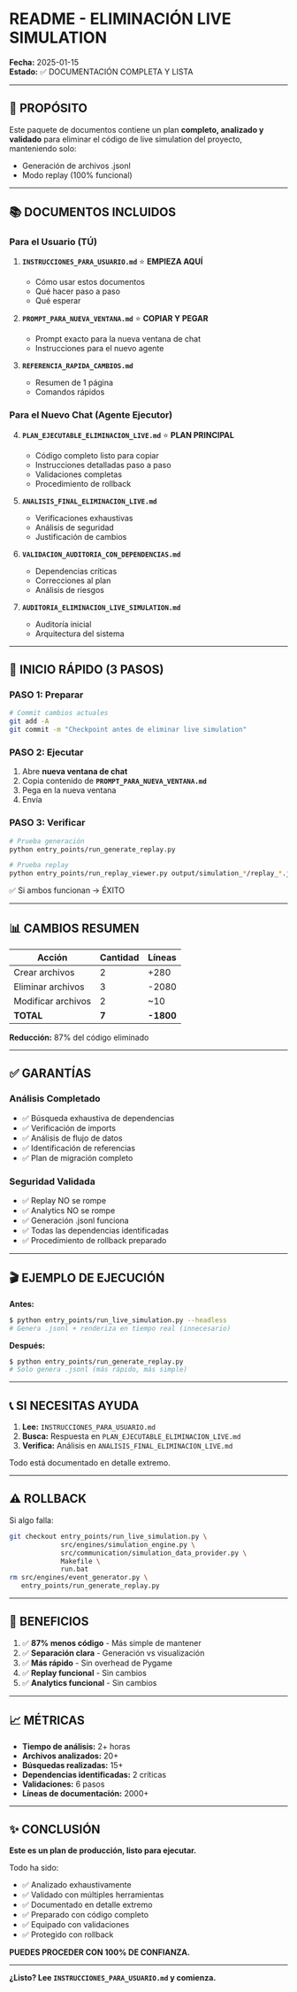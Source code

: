 # README - ELIMINACIÓN LIVE SIMULATION

**Fecha:** 2025-01-15  
**Estado:** ✅ DOCUMENTACIÓN COMPLETA Y LISTA

---

## 🎯 PROPÓSITO

Este paquete de documentos contiene un plan **completo, analizado y validado** para eliminar el código de live simulation del proyecto, manteniendo solo:
- Generación de archivos .jsonl
- Modo replay (100% funcional)

---

## 📚 DOCUMENTOS INCLUIDOS

### Para el Usuario (TÚ)

1. **`INSTRUCCIONES_PARA_USUARIO.md`** ⭐ **EMPIEZA AQUÍ**
   - Cómo usar estos documentos
   - Qué hacer paso a paso
   - Qué esperar

2. **`PROMPT_PARA_NUEVA_VENTANA.md`** ⭐ **COPIAR Y PEGAR**
   - Prompt exacto para la nueva ventana de chat
   - Instrucciones para el nuevo agente

3. **`REFERENCIA_RAPIDA_CAMBIOS.md`**
   - Resumen de 1 página
   - Comandos rápidos

### Para el Nuevo Chat (Agente Ejecutor)

4. **`PLAN_EJECUTABLE_ELIMINACION_LIVE.md`** ⭐ **PLAN PRINCIPAL**
   - Código completo listo para copiar
   - Instrucciones detalladas paso a paso
   - Validaciones completas
   - Procedimiento de rollback

5. **`ANALISIS_FINAL_ELIMINACION_LIVE.md`**
   - Verificaciones exhaustivas
   - Análisis de seguridad
   - Justificación de cambios

6. **`VALIDACION_AUDITORIA_CON_DEPENDENCIAS.md`**
   - Dependencias críticas
   - Correcciones al plan
   - Análisis de riesgos

7. **`AUDITORIA_ELIMINACION_LIVE_SIMULATION.md`**
   - Auditoría inicial
   - Arquitectura del sistema

---

## 🚀 INICIO RÁPIDO (3 PASOS)

### PASO 1: Preparar
```bash
# Commit cambios actuales
git add -A
git commit -m "Checkpoint antes de eliminar live simulation"
```

### PASO 2: Ejecutar
1. Abre **nueva ventana de chat**
2. Copia contenido de **`PROMPT_PARA_NUEVA_VENTANA.md`**
3. Pega en la nueva ventana
4. Envía

### PASO 3: Verificar
```bash
# Prueba generación
python entry_points/run_generate_replay.py

# Prueba replay
python entry_points/run_replay_viewer.py output/simulation_*/replay_*.jsonl
```

✅ Si ambos funcionan → ÉXITO

---

## 📊 CAMBIOS RESUMEN

| Acción | Cantidad | Líneas |
|--------|----------|--------|
| Crear archivos | 2 | +280 |
| Eliminar archivos | 3 | -2080 |
| Modificar archivos | 2 | ~10 |
| **TOTAL** | **7** | **-1800** |

**Reducción:** 87% del código eliminado

---

## ✅ GARANTÍAS

### Análisis Completado
- ✅ Búsqueda exhaustiva de dependencias
- ✅ Verificación de imports
- ✅ Análisis de flujo de datos
- ✅ Identificación de referencias
- ✅ Plan de migración completo

### Seguridad Validada
- ✅ Replay NO se rompe
- ✅ Analytics NO se rompe
- ✅ Generación .jsonl funciona
- ✅ Todas las dependencias identificadas
- ✅ Procedimiento de rollback preparado

---

## 🎬 EJEMPLO DE EJECUCIÓN

**Antes:**
```bash
$ python entry_points/run_live_simulation.py --headless
# Genera .jsonl + renderiza en tiempo real (innecesario)
```

**Después:**
```bash
$ python entry_points/run_generate_replay.py
# Solo genera .jsonl (más rápido, más simple)
```

---

## 📞 SI NECESITAS AYUDA

1. **Lee:** `INSTRUCCIONES_PARA_USUARIO.md`
2. **Busca:** Respuesta en `PLAN_EJECUTABLE_ELIMINACION_LIVE.md`
3. **Verifica:** Análisis en `ANALISIS_FINAL_ELIMINACION_LIVE.md`

Todo está documentado en detalle extremo.

---

## ⚠️ ROLLBACK

Si algo falla:
```bash
git checkout entry_points/run_live_simulation.py \
             src/engines/simulation_engine.py \
             src/communication/simulation_data_provider.py \
             Makefile \
             run.bat
rm src/engines/event_generator.py \
   entry_points/run_generate_replay.py
```

---

## 🎯 BENEFICIOS

1. ✅ **87% menos código** - Más simple de mantener
2. ✅ **Separación clara** - Generación vs visualización
3. ✅ **Más rápido** - Sin overhead de Pygame
4. ✅ **Replay funcional** - Sin cambios
5. ✅ **Analytics funcional** - Sin cambios

---

## 📈 MÉTRICAS

- **Tiempo de análisis:** 2+ horas
- **Archivos analizados:** 20+
- **Búsquedas realizadas:** 15+
- **Dependencias identificadas:** 2 críticas
- **Validaciones:** 6 pasos
- **Líneas de documentación:** 2000+

---

## ✨ CONCLUSIÓN

**Este es un plan de producción, listo para ejecutar.**

Todo ha sido:
- ✅ Analizado exhaustivamente
- ✅ Validado con múltiples herramientas
- ✅ Documentado en detalle extremo
- ✅ Preparado con código completo
- ✅ Equipado con validaciones
- ✅ Protegido con rollback

**PUEDES PROCEDER CON 100% DE CONFIANZA.**

---

**¿Listo? Lee `INSTRUCCIONES_PARA_USUARIO.md` y comienza.**

